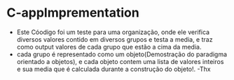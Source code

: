 # C-appImprementation
- Este Cóodigo foi um teste para uma organização, onde ele verifica diversos valores contido em diversos grupos e testa a media, e traz como output valores de cada grupo que estão a cima da media. 
- cada grupo é representado como um objeto(Demostração do paradigma orientado a objetos), e cada objeto contem uma lista de valores inteiros e sua media que é calculada durante a construção do objeto!.
-Thx
